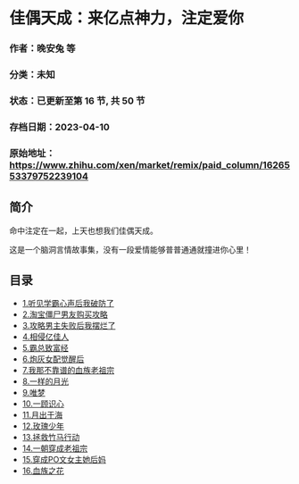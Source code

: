 # 佳偶天成：来亿点神力，注定爱你

### 作者：晚安兔 等

### 分类：未知

### 状态：已更新至第 16 节, 共 50 节
### 存档日期：2023-04-10

### 原始地址：https://www.zhihu.com/xen/market/remix/paid_column/1626553379752239104


## 简介
命中注定在一起，上天也想我们佳偶天成。


这是一个脑洞言情故事集，没有一段爱情能够普普通通就撞进你心里！




## 目录
- [1.听见学霸心声后我破防了](1.听见学霸心声后我破防了.md)
- [2.淘宝僵尸男友购买攻略](2.淘宝僵尸男友购买攻略.md)
- [3.攻略男主失败后我摆烂了](3.攻略男主失败后我摆烂了.md)
- [4.相侵亿佳人](4.相侵亿佳人.md)
- [5.霸总致富经](5.霸总致富经.md)
- [6.炮灰女配觉醒后](6.炮灰女配觉醒后.md)
- [7.我那不靠谱的血族老祖宗](7.我那不靠谱的血族老祖宗.md)
- [8.一样的月光](8.一样的月光.md)
- [9.唯梦](9.唯梦.md)
- [10.一顾识心](10.一顾识心.md)
- [11.月出于海](11.月出于海.md)
- [12.玫瑰少年](12.玫瑰少年.md)
- [13.拯救竹马行动](13.拯救竹马行动.md)
- [14.一朝穿成老祖宗](14.一朝穿成老祖宗.md)
- [15.穿成PO文女主她后妈](15.穿成PO文女主她后妈.md)
- [16.血族之花](16.血族之花.md)